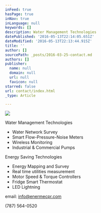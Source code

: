```yaml
---
inFeed: true
hasPage: true
inNav: true
inLanguage: null
keywords: []
description: Water Management Technologies
datePublished: '2016-05-13T22:14:05.651Z'
dateModified: '2016-05-13T22:13:44.915Z'
title: ''
author: []
sourcePath: _posts/2016-03-25-contact.md
authors: []
publisher:
  name: null
  domain: null
  url: null
  favicon: null
starred: false
url: contact/index.html
_type: Article

---
```

![](https://s3-us-west-2.amazonaws.com/the-grid-img/p/643c3ea68636ecbb34fde4fbb705335dda81d6d8.jpg)

Water Management Technologies

* Water Network Survey
* Smart Flow-Pressure-Noise Meters
* Wireless Monitoring
* Industrial & Commercial Pumps

Energy Saving Technologies

* Energy Mapping and Survey
* Real time utilities measurement 
* Motor Speed & Torque Controllers
* Fridge Smart Thermostat 
* LED Lightning

email: [info@enermecpr.com][0]

(787) 564-0520

[0]: info@enermecpr.com